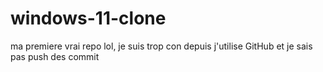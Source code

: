 # windows-11-clone

ma premiere vrai repo lol, je suis trop con depuis j'utilise GitHub et je sais pas push des commit